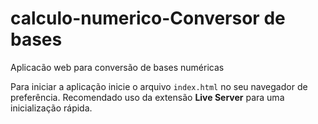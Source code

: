 # calculo-numerico-Conversor de bases
Aplicacão web para conversão de bases numéricas

Para iniciar a aplicação inicie o arquivo `index.html` no seu navegador de preferência.
Recomendado uso da extensão **Live Server** para uma inicialização rápida.
